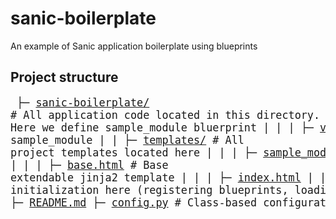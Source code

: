 # sanic-boilerplate
An example of Sanic application boilerplate using blueprints


## Project structure
<big><pre>
  ├─ [sanic-boilerplate/](https://github.com/altager/sanic-boilerplate)     # All application code located in this directory.
  │  ├─ [app/](/app/)                 # Application code
  │  │  ├─ [sample_module/](/app/sample_module/) 
  |  |  |  ├─ [`__init`__.py](/app/sample_module/__init__.py)     # Here we define sample_module bluerprint
  |  |  |  ├─ [views.py](/app/sample_module/views.py)          # Controller for sample_module
  |  |  ├─ [templates/](/app/templates/)      # All project templates located here
  |  |  |  ├─ [sample_module](/app/templates/sample_module)
  |  |  |  |  ├─ [sample_page.html](/app/templates/sample_module/sample_page.html)
  |  |  |  ├─ [base.html](/app/templates/base.html)   # Base extendable jinja2 template
  |  |  |  ├─ [index.html](/app/templates/index.html)
  |  |  ├─ [`__init__`.py](/app/__init__.py)          # Application initialization here (registering blueprints, loading config, etc)
  ├─ [Dockerfile](Dockerfile)
  ├─ [.gitignore](.gitignore)
  ├─ [README.md](README.md)
  ├─ [config.py](config.py)                 # Class-based configurations 
  ├─ [docker-compose.yml](docker-compose.yml)
  ├─ [requirements.txt](requirements.txt)
  ├─ [run.py](run.py)                       # Create and run app
 </pre></big>
